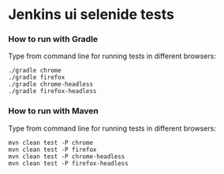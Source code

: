 Jenkins ui selenide tests
================================


### How to run with Gradle

Type from command line for running tests in different browsers:

```
./gradle chrome
./gradle firefox
./gradle chrome-headless
./gradle firefox-headless
```

### How to run with Maven

Type from command line for running tests in different browsers:

```
mvn clean test -P chrome
mvn clean test -P firefox
mvn clean test -P chrome-headless
mvn clean test -P firefox-headless

```
